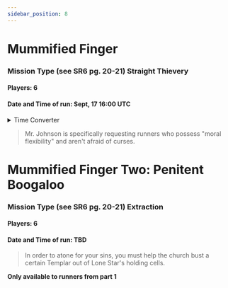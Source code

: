 ```yaml
---
sidebar_position: 8
---
```


# Mummified Finger

### Mission Type (see SR6 pg. 20-21) Straight Thievery
#### Players: 6
#### Date and Time of run: Sept, 17     16:00 UTC
<details>
<summary>Time Converter</summary>
<a href="https://hammertime.cyou/">Hammertime</a>
</details>


> Mr. Johnson is specifically requesting runners who possess "moral flexibility" and aren't afraid of curses. 

# Mummified Finger Two: Penitent Boogaloo

### Mission Type (see SR6 pg. 20-21) Extraction
#### Players: 6
#### Date and Time of run: TBD



> In order to atone for your sins, you must help the church bust a certain Templar out of Lone Star's holding cells.

**Only available to runners from part 1**